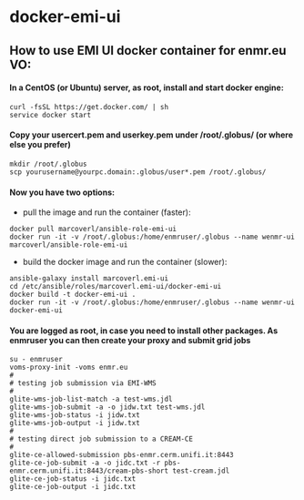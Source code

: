 # docker-emi-ui
## How to use EMI UI docker container for enmr.eu VO:
#### In a CentOS (or Ubuntu) server, as root, install and start docker engine:
```
curl -fsSL https://get.docker.com/ | sh
service docker start
```
#### Copy your usercert.pem and userkey.pem under /root/.globus/ (or where else you prefer)
```
mkdir /root/.globus
scp yourusername@yourpc.domain:.globus/user*.pem /root/.globus/
```
#### Now you have two options:
- pull the image and run the container (faster):
```
docker pull marcoverl/ansible-role-emi-ui
docker run -it -v /root/.globus:/home/enmruser/.globus --name wenmr-ui marcoverl/ansible-role-emi-ui
```
- build the docker image and run the container (slower):
```
ansible-galaxy install marcoverl.emi-ui
cd /etc/ansible/roles/marcoverl.emi-ui/docker-emi-ui
docker build -t docker-emi-ui .
docker run -it -v /root/.globus:/home/enmruser/.globus --name wenmr-ui docker-emi-ui
```
#### You are logged as root, in case you need to install other packages. As enmruser you can then create your proxy and submit grid jobs
```
su - enmruser
voms-proxy-init -voms enmr.eu
#
# testing job submission via EMI-WMS
#
glite-wms-job-list-match -a test-wms.jdl
glite-wms-job-submit -a -o jidw.txt test-wms.jdl
glite-wms-job-status -i jidw.txt
glite-wms-job-output -i jidw.txt
#
# testing direct job submission to a CREAM-CE
#
glite-ce-allowed-submission pbs-enmr.cerm.unifi.it:8443
glite-ce-job-submit -a -o jidc.txt -r pbs-enmr.cerm.unifi.it:8443/cream-pbs-short test-cream.jdl
glite-ce-job-status -i jidc.txt
glite-ce-job-output -i jidc.txt
```
